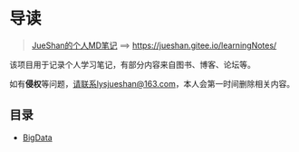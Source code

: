 #  导读

> [JueShan的个人MD笔记](https://jueshan.gitee.io/learningNotes/) ==> https://jueshan.gitee.io/learningNotes/

该项目用于记录个人学习笔记，有部分内容来自图书、博客、论坛等。

如有**侵权**等问题，请联系lysjueshan@163.com，本人会第一时间删除相关内容。

## 目录

* [BigData](https://jueshan.gitee.io/learningNotes/#/study/BigData/README.md)